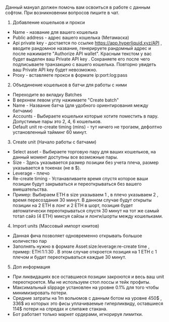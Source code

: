 Данный мануал должен помочь вам освоиться в работе с данным софтом. При возникновении вопросов пишите в чат.

1. Добавление кошельков и прокси
- Name - название для вашего кошелька
- Public address - адрес вашего кошелька (Метамаска)
- Api private key - достается по ссылке https://app.hyperliquid.xyz/API , вводите рандомное название, генерируете рандомный адрес и после нажимаете "Authorize API wallet". Красным текстом у вас будет выделен ваш Private API key . Сохраняете его после чего подписываете транзакцию с вашего кошелька. Повторно увидеть ваш Private API key будет невозможно.
- Proxy - вставляете прокси в формате ip:port:log:pass

2. Объединение кошельков в батчи для работы с ними
- Переходите во вкладку Batches
- В верхнем левом углу нажимаете "Create batch"
- Name - Название батча (для удобного ориентирования между батчами)
- Accounts - Выбираете кошельки которые хотите поместить в пару. Допустимые пары это 2, 4, 6 кошельков.
- Default unit re-create timing (mins) - тут ничего не трогаем, дефолтно установленный тайминг 60 минут.

3. Create unit (Начало работы с батчами)
- Select asset - Выбираете торговую пару для ваших кошельков, на данный момент доступны все возможные пары.
- Size - Здесь указывается размер позиции без учета плеча, размер указывается в токенах (не в $).
- Leverage - плечо
- Re-create timing - Устанавливаете время спустя которое ваши позиции будут закрываться и переоткрываться без вашего вмешательства.
- Пример: Выбираем ETH в size указываем 1 , в плечо указываем 2 , время пересоздания 30 минут. В данном случае будут открыты позиции на 2 ETH в лонг и 2 ETH в шорт, позиция будет автоматически переоткрываться спустя 30 минут на тот же самый тотал сайз (4 ETH) миксуя сайзы и лонги/шорты между кошельками.

4. Import units (Массовый импорт юнитов)
- Данная фича позволяет одновременно открывать большое количество пар
- Заполнять нужно в формате Asset:size:leverage:re-create time , пример: ETH:1:1:30 . В этом случае откроется позиция на 1 ETH с 1 плечом и будет переоткрываться каждые 30 минут.

5. Доп информация
- При ликвидациях все оставшиеся позиции закроются и весь ваш unit переоткроется. Мы не используем стоп лоссы и тейк профиты.
- Максимальный slippage установлен на уровне 0.1% для того чтобы минимизировать потери.
- Средние затраты на 1m вольюмов с данным ботом на уровне 450$ , 336$ из которых это фисы уплачиваемые гиперликвиду, оставшиеся 114$ потери на спредах и слипаже стакана.
- Бот работает только маркет ордерами, игнорируя лимитки.
